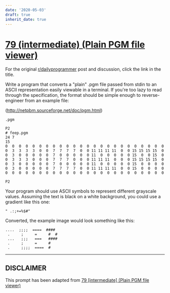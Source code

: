 ```yaml
---
date: '2020-05-03'
draft: true
inherit_date: true
---
```


# [79 (intermediate) (Plain PGM file viewer)](https://www.reddit.com/r/dailyprogrammer/comments/wvcv9/7182012_challenge_79_intermediate_plain_pgm_file/)

For the original [r/dailyprogrammer](https://www.reddit.com/r/dailyprogrammer/) post and discussion, click the link in the title.

Write a program that converts a "plain" .pgm file passed from stdin to an ASCII representation easily viewable in a terminal. If you're too lazy to read through the specification, the format should be simple enough to reverse-engineer from an example file:

(http://netpbm.sourceforge.net/doc/pgm.html)

```
.pgm
```

```
P2
# feep.pgm
24 7
15
0  0  0  0  0  0  0  0  0  0  0  0  0  0  0  0  0  0  0  0  0  0  0  0
0  3  3  3  3  0  0  7  7  7  7  0  0 11 11 11 11  0  0 15 15 15 15  0
0  3  0  0  0  0  0  7  0  0  0  0  0 11  0  0  0  0  0 15  0  0 15  0
0  3  3  3  0  0  0  7  7  7  0  0  0 11 11 11  0  0  0 15 15 15 15  0
0  3  0  0  0  0  0  7  0  0  0  0  0 11  0  0  0  0  0 15  0  0  0  0
0  3  0  0  0  0  0  7  7  7  7  0  0 11 11 11 11  0  0 15  0  0  0  0
0  0  0  0  0  0  0  0  0  0  0  0  0  0  0  0  0  0  0  0  0  0  0  0
```

```
P2
```
Your program should use ASCII symbols to represent different grayscale values. Assuming the text is black on a white background, you could use a gradient like this one:


```
" .:;+=%$#"
```
Converted, the example image would look something like this:


```
....  ;;;;  ====  #### 
 .     ;     =     #  # 
 ...   ;;;   ===   #### 
 .     ;     =     #    
 .     ;;;;  ====  #
```

----
## **DISCLAIMER**
This prompt has been adapted from [79 [intermediate] (Plain PGM file viewer)](https://www.reddit.com/r/dailyprogrammer/comments/wvcv9/7182012_challenge_79_intermediate_plain_pgm_file/
)
